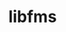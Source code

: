 ---
title: "libfms"
layout: cache
categories: [package, develop-2024-03-03]
meta: {"versions": ["0.2.0"], "compilers": ["gcc@=11.1.0", "gcc@=11.4.0"], "oss": ["ubuntu20.04", "ubuntu22.04"], "platforms": ["linux"], "targets": ["x86_64_v3"], "stacks": ["data-vis-sdk", "e4s", "root"], "num_specs": 2, "num_specs_by_stack": {"data-vis-sdk": 1, "root": 2, "e4s": 1}}
spec_details: [{"hash": "ya3vqrp3tsbiyy3e373tgpvzfvx7gs37", "compiler": "gcc@=11.1.0", "versions": ["0.2.0"], "os": "ubuntu20.04", "platform": "linux", "target": "x86_64_v3", "variants": ["build_system=cmake", "build_type=Release", "+conduit", "generator=make", "~ipo", "+shared"], "stacks": ["data-vis-sdk", "root"], "size": "-", "tarball": "https://binaries.spack.io/releases/develop-2024-03-03/build_cache/linux-ubuntu20.04-x86_64_v3/gcc-11.1.0/libfms-0.2.0/linux-ubuntu20.04-x86_64_v3-gcc-11.1.0-libfms-0.2.0-ya3vqrp3tsbiyy3e373tgpvzfvx7gs37.spack"}, {"hash": "fvak46ga3dnzt4buujj5mp7k6ker6uhb", "compiler": "gcc@=11.4.0", "versions": ["0.2.0"], "os": "ubuntu22.04", "platform": "linux", "target": "x86_64_v3", "variants": ["build_system=cmake", "build_type=Release", "+conduit", "generator=make", "~ipo", "+shared"], "stacks": ["root", "e4s"], "size": "-", "tarball": "https://binaries.spack.io/releases/develop-2024-03-03/build_cache/linux-ubuntu22.04-x86_64_v3/gcc-11.4.0/libfms-0.2.0/linux-ubuntu22.04-x86_64_v3-gcc-11.4.0-libfms-0.2.0-fvak46ga3dnzt4buujj5mp7k6ker6uhb.spack"}]
---